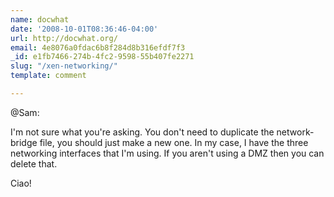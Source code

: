```yaml
---
name: docwhat
date: '2008-10-01T08:36:46-04:00'
url: http://docwhat.org/
email: 4e8076a0fdac6b8f284d8b316efdf7f3
_id: e1fb7466-274b-4fc2-9598-55b407fe2271
slug: "/xen-networking/"
template: comment

---
```


@Sam:

I'm not sure what you're asking.  You don't need to duplicate the network-bridge file, you should just make a new one.  In my case, I have the three networking interfaces that I'm using.  If you aren't using a DMZ then you can delete that.

Ciao!
